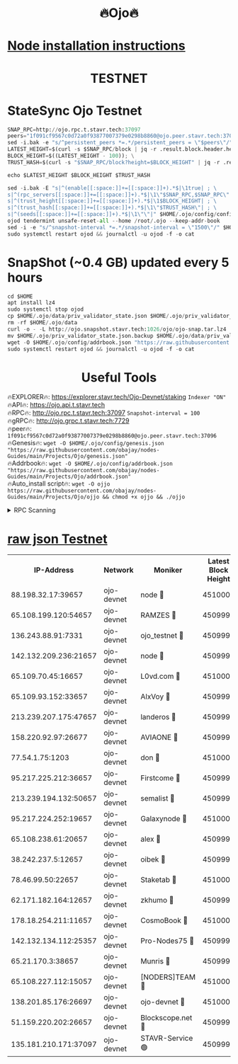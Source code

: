 <h1 align="center"> 🔥Ojo🔥</h1>

[Node installation instructions](https://github.com/obajay/nodes-Guides/tree/main/Projects/Ojo)
=

<h1 align="center"> TESTNET</h1>

# StateSync Ojo Testnet
```python
SNAP_RPC=http://ojo.rpc.t.stavr.tech:37097
peers="1f091cf9567c0d72a0f93877007379e0298b8860@ojo.peer.stavr.tech:37096"
sed -i.bak -e "s/^persistent_peers *=.*/persistent_peers = \"$peers\"/" $HOME/.ojo/config/config.toml
LATEST_HEIGHT=$(curl -s $SNAP_RPC/block | jq -r .result.block.header.height); \
BLOCK_HEIGHT=$((LATEST_HEIGHT - 100)); \
TRUST_HASH=$(curl -s "$SNAP_RPC/block?height=$BLOCK_HEIGHT" | jq -r .result.block_id.hash)

echo $LATEST_HEIGHT $BLOCK_HEIGHT $TRUST_HASH

sed -i.bak -E "s|^(enable[[:space:]]+=[[:space:]]+).*$|\1true| ; \
s|^(rpc_servers[[:space:]]+=[[:space:]]+).*$|\1\"$SNAP_RPC,$SNAP_RPC\"| ; \
s|^(trust_height[[:space:]]+=[[:space:]]+).*$|\1$BLOCK_HEIGHT| ; \
s|^(trust_hash[[:space:]]+=[[:space:]]+).*$|\1\"$TRUST_HASH\"| ; \
s|^(seeds[[:space:]]+=[[:space:]]+).*$|\1\"\"|" $HOME/.ojo/config/config.toml
ojod tendermint unsafe-reset-all --home /root/.ojo --keep-addr-book
sed -i -e "s/^snapshot-interval *=.*/snapshot-interval = \"1500\"/" $HOME/.ojo/config/app.toml
sudo systemctl restart ojod && journalctl -u ojod -f -o cat
```
# SnapShot (~0.4 GB) updated every 5 hours
```python
cd $HOME
apt install lz4
sudo systemctl stop ojod
cp $HOME/.ojo/data/priv_validator_state.json $HOME/.ojo/priv_validator_state.json.backup
rm -rf $HOME/.ojo/data
curl -o - -L http://ojo.snapshot.stavr.tech:1026/ojo/ojo-snap.tar.lz4 | lz4 -c -d - | tar -x -C $HOME/.ojo --strip-components 2
mv $HOME/.ojo/priv_validator_state.json.backup $HOME/.ojo/data/priv_validator_state.json
wget -O $HOME/.ojo/config/addrbook.json "https://raw.githubusercontent.com/obajay/nodes-Guides/main/Projects/Ojo/addrbook.json"
sudo systemctl restart ojod && journalctl -u ojod -f -o cat
```
 <h1 align="center"> Useful Tools</h1>

🔥EXPLORER🔥:        https://explorer.stavr.tech/Ojo-Devnet/staking        `Indexer "ON"` \
🔥API🔥:                     https://ojo.api.t.stavr.tech \
🔥RPC🔥:                    http://ojo.rpc.t.stavr.tech:37097              `Snapshot-interval = 100` \
🔥gRPC🔥:                  http://ojo.grpc.t.stavr.tech:7729 \
🔥peer🔥:                   `1f091cf9567c0d72a0f93877007379e0298b8860@ojo.peer.stavr.tech:37096` \
🔥Genesis🔥:    ```wget -O $HOME/.ojo/config/genesis.json "https://raw.githubusercontent.com/obajay/nodes-Guides/main/Projects/Ojo/genesis.json"``` \
🔥Addrbook🔥:    ```wget -O $HOME/.ojo/config/addrbook.json "https://raw.githubusercontent.com/obajay/nodes-Guides/main/Projects/Ojo/addrbook.json"``` \
🔥Auto_install script🔥: ```wget -O ojjo https://raw.githubusercontent.com/obajay/nodes-Guides/main/Projects/Ojo/ojjo && chmod +x ojjo && ./ojjo```


<details>
<summary>RPC Scanning</summary>

<h2 align="center"> We scan nodes in real time every 4 hours. And we provide the final result of RPC endpoints.
We cannot influence the operation of these nodes in any way. </h2>


```python
If Voting Power is higher than 0 --> then the Node is a validator of the network and may be subject to attack and be a potential threat to the chain.
```
```python
We marked such validators with a red symbol
```

</details>

[raw json Testnet](https://rpc-check.ojot.stavr.tech/ojot/rpc-ojot-result.json)
=


<table><tr><th>IP-Address</th><th>Network</th><th>Moniker</th><th>Latest Block Height</th><th>Earliest Block Height</th><th>Catching Up</th><th>Tx Index</th><th>Voting Power</th><th>Scan Time</th></tr><tr><td>88.198.32.17:39657</td><td>ojo-devnet</td><td>node 🔴</td><td>4510000</td><td>300001</td><td>False</td><td>on</td><td>65654</td><td>2023-12-16T01:13:25.464260710UTC</td></tr><tr><td>65.108.199.120:54657</td><td>ojo-devnet</td><td>RAMZES 🔴</td><td>4509995</td><td>306156</td><td>False</td><td>on</td><td>15420</td><td>2023-12-16T01:12:57.651740052UTC</td></tr><tr><td>136.243.88.91:7331</td><td>ojo-devnet</td><td>ojo_testnet 🔴</td><td>4509996</td><td>308845</td><td>False</td><td>on</td><td>1000</td><td>2023-12-16T01:13:04.417780475UTC</td></tr><tr><td>142.132.209.236:21657</td><td>ojo-devnet</td><td>node 🔴</td><td>4509999</td><td>350001</td><td>False</td><td>on</td><td>1999</td><td>2023-12-16T01:13:24.040278160UTC</td></tr><tr><td>65.109.70.45:16657</td><td>ojo-devnet</td><td>L0vd.com 🔴</td><td>4510001</td><td>695918</td><td>False</td><td>off</td><td>998</td><td>2023-12-16T01:13:31.175496150UTC</td></tr><tr><td>65.109.93.152:33657</td><td>ojo-devnet</td><td>AlxVoy 🔴</td><td>4509999</td><td>2319801</td><td>False</td><td>on</td><td>4536782</td><td>2023-12-16T01:13:23.801487171UTC</td></tr><tr><td>213.239.207.175:47657</td><td>ojo-devnet</td><td>landeros 🔴</td><td>4509998</td><td>2714001</td><td>False</td><td>off</td><td>11083</td><td>2023-12-16T01:13:17.319128997UTC</td></tr><tr><td>158.220.92.97:26677</td><td>ojo-devnet</td><td>AVIAONE 🔴</td><td>4509998</td><td>2754001</td><td>False</td><td>on</td><td>13867</td><td>2023-12-16T01:13:17.023536271UTC</td></tr><tr><td>77.54.1.75:1203</td><td>ojo-devnet</td><td>don 🔴</td><td>4510000</td><td>2906401</td><td>False</td><td>on</td><td>10</td><td>2023-12-16T01:13:25.192172460UTC</td></tr><tr><td>95.217.225.212:36657</td><td>ojo-devnet</td><td>Firstcome 🔴</td><td>4509996</td><td>2985946</td><td>False</td><td>on</td><td>13566</td><td>2023-12-16T01:13:04.137161015UTC</td></tr><tr><td>213.239.194.132:50657</td><td>ojo-devnet</td><td>semalist 🔴</td><td>4509995</td><td>3223522</td><td>False</td><td>on</td><td>19037</td><td>2023-12-16T01:12:57.893573894UTC</td></tr><tr><td>95.217.224.252:19657</td><td>ojo-devnet</td><td>Galaxynode 🔴</td><td>4510000</td><td>3685492</td><td>False</td><td>on</td><td>11888</td><td>2023-12-16T01:13:28.135257820UTC</td></tr><tr><td>65.108.238.61:20657</td><td>ojo-devnet</td><td>alex 🔴</td><td>4509995</td><td>4158001</td><td>False</td><td>on</td><td>11359</td><td>2023-12-16T01:12:57.334444998UTC</td></tr><tr><td>38.242.237.5:12657</td><td>ojo-devnet</td><td>oibek 🔴</td><td>4509995</td><td>4196001</td><td>False</td><td>off</td><td>1051</td><td>2023-12-16T01:12:58.211832212UTC</td></tr><tr><td>78.46.99.50:22657</td><td>ojo-devnet</td><td>Staketab 🔴</td><td>4510001</td><td>4254801</td><td>False</td><td>on</td><td>1276</td><td>2023-12-16T01:13:31.418817351UTC</td></tr><tr><td>62.171.182.164:12657</td><td>ojo-devnet</td><td>zkhumo 🔴</td><td>4509999</td><td>4384001</td><td>False</td><td>off</td><td>998</td><td>2023-12-16T01:13:24.369944682UTC</td></tr><tr><td>178.18.254.211:11657</td><td>ojo-devnet</td><td>CosmoBook 🔴</td><td>4510000</td><td>4392001</td><td>False</td><td>off</td><td>1068</td><td>2023-12-16T01:13:24.655144759UTC</td></tr><tr><td>142.132.134.112:25357</td><td>ojo-devnet</td><td>Pro-Nodes75 🔴</td><td>4509995</td><td>4409995</td><td>False</td><td>on</td><td>24651</td><td>2023-12-16T01:13:01.194135434UTC</td></tr><tr><td>65.21.170.3:38657</td><td>ojo-devnet</td><td>Munris 🔴</td><td>4509996</td><td>4409996</td><td>False</td><td>off</td><td>20123</td><td>2023-12-16T01:13:03.711023202UTC</td></tr><tr><td>65.108.227.112:15057</td><td>ojo-devnet</td><td>[NODERS]TEAM 🔴</td><td>4510000</td><td>4410000</td><td>False</td><td>off</td><td>9999</td><td>2023-12-16T01:13:28.451751041UTC</td></tr><tr><td>138.201.85.176:26697</td><td>ojo-devnet</td><td>ojo-devnet 🔴</td><td>4510001</td><td>4410001</td><td>False</td><td>on</td><td>1000024000</td><td>2023-12-16T01:13:30.838521930UTC</td></tr><tr><td>51.159.220.202:26657</td><td>ojo-devnet</td><td>Blockscope.net 🔴</td><td>4509995</td><td>4425001</td><td>False</td><td>on</td><td>981</td><td>2023-12-16T01:12:56.974949898UTC</td></tr><tr><td>135.181.210.171:37097</td><td>ojo-devnet</td><td>STAVR-Service 🟢</td><td>4509995</td><td>4508001</td><td>False</td><td>on</td><td>0</td><td>2023-12-16T01:12:58.879989446UTC</td></tr></table>